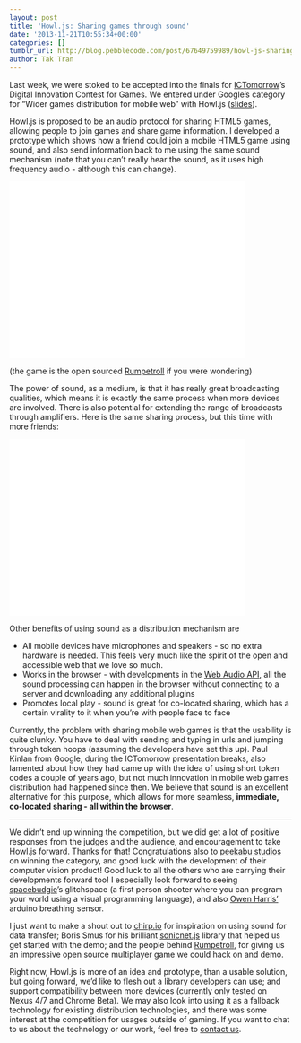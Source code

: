 ```yaml
---
layout: post
title: 'Howl.js: Sharing games through sound'
date: '2013-11-21T10:55:34+00:00'
categories: []
tumblr_url: http://blog.pebblecode.com/post/67649759989/howl-js-sharing-games-through-sound
author: Tak Tran
---
```

<p>Last week, we were stoked to be accepted into the finals for <a href="https://www.innovateuk.org/web/ictomorrow">ICTomorrow</a>’s Digital Innovation Contest for Games. We entered under Google’s category for “Wider games distribution for mobile web” with Howl.js (<a href="http://pebblecode.github.io/HOWL.js-slides/#/1">slides</a>).</p>

<p>Howl.js is proposed to be an audio protocol for sharing HTML5 games, allowing people to join games and share game information. I developed a prototype which shows how a friend could join a mobile HTML5 game using sound, and also send information back to me using the same sound mechanism (note that you can’t really hear the sound, as it uses high frequency audio - although this can change).</p>

<iframe width="420" height="315" src="//www.youtube.com/embed/grWLvBY4n60" frameborder="0" allowfullscreen></iframe>

<p>(the game is the open sourced <a href="https://github.com/danielmahal/Rumpetroll">Rumpetroll</a> if you were wondering)</p>

<p>The power of sound, as a medium, is that it has really great broadcasting qualities, which means it is exactly the same process when more devices are involved. There is also potential for extending the range of broadcasts through amplifiers. Here is the same sharing process, but this time with more friends:</p>

<iframe width="420" height="315" src="//www.youtube.com/embed/L3bvo519Q8g" frameborder="0" allowfullscreen></iframe>

<p>Other benefits of using sound as a distribution mechanism are</p>

<ul><li>All mobile devices have microphones and speakers - so no extra hardware is needed. This feels very much like the spirit of the open and accessible web that we love so much.</li>
<li>Works in the browser - with developments in the <a href="http://www.w3.org/TR/webaudio/">Web Audio API</a>, all the sound processing can happen in the browser without connecting to a server and downloading any additional plugins</li>
<li>Promotes local play - sound is great for co-located sharing, which has a certain virality to it when you’re with people face to face</li>
</ul><p>Currently, the problem with sharing mobile web games is that the usability is quite clunky. You have to deal with sending and typing in urls and jumping through token hoops (assuming the developers have set this up). Paul Kinlan from Google, during the ICTomorrow presentation breaks, also lamented about how they had came up with the idea of using short token codes a couple of years ago, but not much innovation in mobile web games distribution had happened since then. We believe that sound is an excellent alternative for this purpose, which allows for more seamless, <strong>immediate, co-located sharing - all within the browser</strong>.</p>

<hr><p>We didn’t end up winning the competition, but we did get a lot of positive responses from the judges and the audience, and encouragement to take Howl.js forward. Thanks for that! Congratulations also to <a href="http://peekabu.net/">peekabu studios</a> on winning the category, and good luck with the development of their computer vision product! Good luck to all the others who are carrying their developments forward too! I especially look forward to seeing <a href="http://spacebudgie.com/">spacebudgie</a>’s glitchspace (a first person shooter where you can program your world using a visual programming language), and also <a href="http://owenllharris.com/">Owen Harris’</a> arduino breathing sensor.</p>

<p>I just want to make a shout out to <a href="http://chirp.io/">chirp.io</a> for inspiration on using sound for data transfer; Boris Smus for his brilliant <a href="https://github.com/borismus/sonicnet.js">sonicnet.js</a> library that helped us get started with the demo; and the people behind <a href="https://github.com/danielmahal/Rumpetroll">Rumpetroll</a>, for giving us an impressive open source multiplayer game we could hack on and demo.</p>

<p>Right now, Howl.js is more of an idea and prototype, than a usable solution, but going forward, we’d like to flesh out a library developers can use; and support compatibility between more devices (currently only tested on Nexus 4/7 and Chrome Beta). We may also look into using it as a fallback technology for existing distribution technologies, and there was some interest at the competition for usages outside of gaming. If you want to chat to us about the technology or our work, feel free to <a href="http://pebblecode.com/find-us">contact us</a>.</p>
